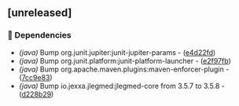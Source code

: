 ## [unreleased]

### 🤖 Dependencies

- *(java)* Bump org.junit.jupiter:junit-jupiter-params - ([e4d22fd](https://github.com/jexxa-projects/ESPAdapters/commit/e4d22fd0c862e6a1ae68b0ce93daf582304ab798))
- *(java)* Bump org.junit.platform:junit-platform-launcher - ([e2f97fb](https://github.com/jexxa-projects/ESPAdapters/commit/e2f97fb8b14dcd5f307c500703b1cd965ca58468))
- *(java)* Bump org.apache.maven.plugins:maven-enforcer-plugin - ([7cc9e83](https://github.com/jexxa-projects/ESPAdapters/commit/7cc9e83201bca9d97435391fcb7ec49a0908b764))
- *(java)* Bump io.jexxa.jlegmed:jlegmed-core from 3.5.7 to 3.5.8 - ([d228b29](https://github.com/jexxa-projects/ESPAdapters/commit/d228b29b5fa86cb5c18bb7af31b099e200ce8000))

<!-- generated by git-cliff -->
